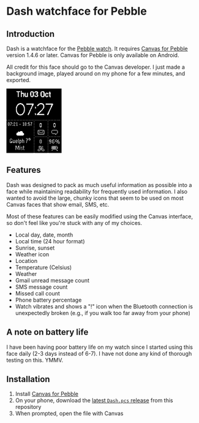 # Dash watchface for Pebble #

## Introduction ##

Dash is a watchface for the [Pebble watch](https://getpebble.com/). It
requires
[Canvas for Pebble](https://play.google.com/store/apps/details?id=com.pennas.pebblecanvas)
version 1.4.6 or later. Canvas for Pebble is only available on Android.

All credit for this face should go to the Canvas developer. I just made a
background image, played around on my phone for a few minutes, and exported.

![Dash screenshot](https://github.com/ccharles/pebble-canvas-dash/raw/master/screenshot.png)

## Features ##

Dash was designed to pack as much useful information as possible into a face
while maintaining readability for frequently used information. I also wanted
to avoid the large, chunky icons that seem to be used on most Canvas faces
that show email, SMS, etc.

Most of these features can be easily modified using the Canvas interface, so
don't feel like you're stuck with any of my choices.

* Local day, date, month
* Local time (24 hour format)
* Sunrise, sunset
* Weather icon
* Location
* Temperature (Celsius)
* Weather
* Gmail unread message count
* SMS message count
* Missed call count
* Phone battery percentage
* Watch vibrates and shows a "!" icon when the Bluetooth connection is
  unexpectedly broken (e.g., if you walk too far away from your phone)

## A note on battery life ##

I have been having poor battery life on my watch since I started using this
face daily (2-3 days instead of 6-7). I have not done any kind of thorough
testing on this. YMMV.

## Installation ##

1. Install
   [Canvas for Pebble](https://play.google.com/store/apps/details?id=com.pennas.pebblecanvas)
1. On your phone, download the [latest `Dash.pcs` release](https://github.com/ccharles/pebble-canvas-dash/releases/download/1.0.0/Dash.pcs) from this repository
1. When prompted, open the file with Canvas
